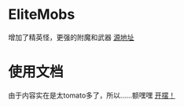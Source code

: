 # EliteMobs
增加了精英怪，更强的附魔和武器
[源地址](https://www.spigotmc.org/resources/%E2%9A%94elitemobs%E2%9A%94.40090/)

# 使用文档

由于内容实在是太tomato多了，所以……额嘿嘿
[开摆！](https://mineplugin.org/EliteMobs)